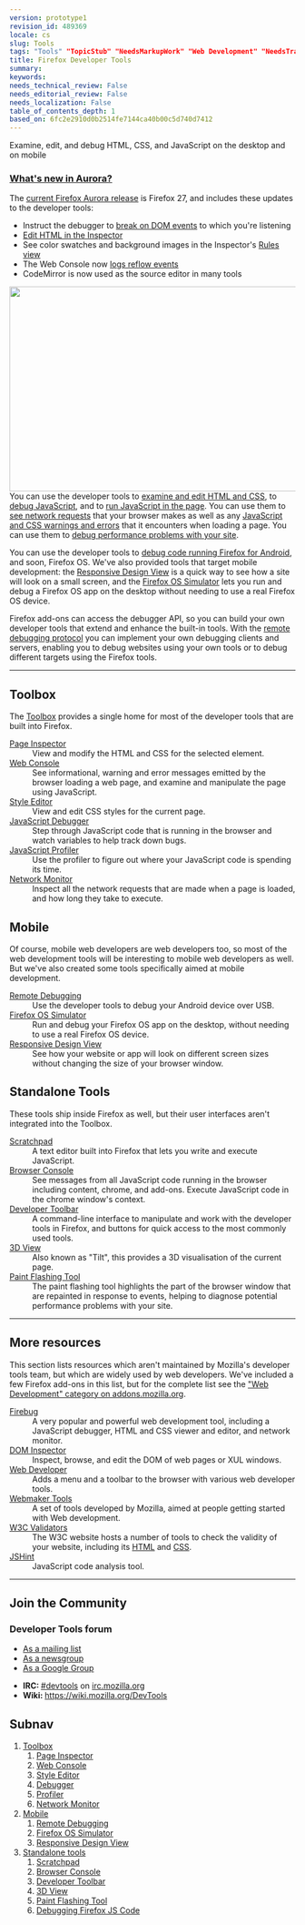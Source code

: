```yaml
---
version: prototype1
revision_id: 489369
locale: cs
slug: Tools
tags: "Tools" "TopicStub" "NeedsMarkupWork" "Web Development" "NeedsTranslation" "Developing Mozilla" "Web Development:Tools" "NeedsTechnicalReview"
title: Firefox Developer Tools
summary: 
keywords: 
needs_technical_review: False
needs_editorial_review: False
needs_localization: False
table_of_contents_depth: 1
based_on: 6fc2e2910d0b2514fe7144ca40b00c5d740d7412
---
```

<div class="summary">
 Examine, edit, and debug HTML, CSS, and JavaScript on the desktop and on mobile</div>
<div class="column-container zone-callout">
 <h3 id="What's_new_in_Aurora.3F"><a href="https://hacks.mozilla.org/2013/11/firefox-developer-tools-episode-27-edit-as-html-codemirror-more/" title="Aurora Hacks post">What's new in Aurora?</a></h3>
 The <a href="http://www.mozilla.org/en-US/firefox/aurora/" title="http://www.mozilla.org/en-US/firefox/aurora/">current Firefox Aurora release</a> is Firefox 27, and includes these updates to the developer tools:
 <ul>
  <li>Instruct the debugger to <a href="/en-US/docs/Tools/Debugger#Break_on_a_DOM_event">break on DOM events</a> to which you're listening</li>
  <li><a href="/en-US/docs/Tools/Page_Inspector#Editing_HTML">Edit HTML in the Inspector</a></li>
  <li>See color swatches and background images in the Inspector's <a href="/en-US/docs/Tools/Page_Inspector#Rules_view">Rules view</a></li>
  <li>The Web Console now <a href="/en-US/docs/Tools/Web_Console#Reflow_events">logs reflow events</a></li>
  <li>CodeMirror is now used as the source editor in many tools</li>
 </ul>
</div>
<div class="column-container">
 <p><img alt="" src="https://mdn.mozillademos.org/files/6111/debugger-800.png" style="width: 800px; height: 360px; display: block; margin-left: auto; margin-right: auto;" />You can use the developer tools to <a href="/en-US/docs/Tools/Page_Inspector" title="/en-US/docs/Tools/Page_Inspector">examine and edit HTML and CSS</a>, to <a href="/en-US/docs/Tools/Debugger" title="/en-US/docs/Tools/Debugger">debug JavaScript</a>, and to <a href="/en-US/docs/Tools/Web_Console#The_command_line_interpreter" title="/en-US/docs/Tools/Web_Console#The_command_line_interpreter">run JavaScript in the page</a>. You can use them to <a href="/en-US/docs/Tools/Network_Monitor" title="/en-US/docs/Tools/Network_Monitor">see network requests</a> that your browser makes as well as any <a href="/en-US/docs/Tools/Web_Console" title="/en-US/docs/Tools/Web_Console">JavaScript and CSS warnings and errors</a> that it encounters when loading a page. You can use them to <a href="/en-US/docs/Tools/Profiler" title="/en-US/docs/Tools/Profiler">debug performance problems with your site</a>.</p>
 <p>You can use the developer tools to <a href="/en-US/docs/Tools/Remote_Debugging" title="/en-US/docs/Tools/Remote_Debugging">debug code running Firefox for Android</a>, and soon, Firefox OS. We've also provided tools that target mobile development: the <a href="/en-US/docs/Tools/Responsive_Design_View" title="/en-US/docs/Tools/Responsive_Design_View">Responsive Design View</a> is a quick way to see how a site will look on a small screen, and the <a href="/en-US/docs/Tools/Firefox_OS_Simulator" title="/en-US/docs/https://developer.mozilla.org/en-US/docs/Tools/Firefox_OS_Simulator">Firefox OS Simulator</a> lets you run and debug a Firefox OS app on the desktop without needing to use a real Firefox OS device.</p>
 <p>Firefox add-ons can access the debugger API, so you can build your own developer tools that extend and enhance the built-in tools. With the <a href="https://wiki.mozilla.org/Remote_Debugging_Protocol" title="https://wiki.mozilla.org/Remote_Debugging_Protocol">remote debugging protocol</a> you can implement your own debugging clients and servers, enabling you to debug websites using your own tools or to debug different targets using the Firefox tools.</p>
</div>
<hr />
<div class="column-container">
 <div class="column-third">
  <h2 id="Tools" name="Tools">Toolbox</h2>
  <p>The <a href="/en-US/docs/Tools/Toolbox" title="/en-US/docs/Tools/Toolbox">Toolbox</a> provides a single home for most of the developer tools that are built into Firefox.</p>
  <dl>
   <dt>
    <a href="/en-US/docs/Tools/Page_Inspector" title="Tools/Page_Inspector">Page Inspector</a></dt>
   <dd>
    View and modify the HTML and CSS for the selected element.</dd>
   <dt>
    <a href="/en-US/docs/Tools/Web_Console" title="Tools/Web_Console">Web Console </a></dt>
   <dd>
    See informational, warning and error messages emitted by the browser loading a web page, and examine and manipulate the page using JavaScript.</dd>
   <dt>
    <a href="/en-US/docs/Tools/Style_Editor" title="Tools/Style_Editor">Style Editor</a></dt>
   <dd>
    View and edit CSS styles for the current page.</dd>
   <dt>
    <a href="/en-US/docs/Tools/Debugger" title="Tools/Debugger">JavaScript Debugger</a></dt>
   <dd>
    Step through JavaScript code that is running in the browser and watch variables to help track down bugs.</dd>
   <dt>
    <a href="/en-US/docs/Tools/Profiler" title="Tools/Profiler">JavaScript Profiler</a></dt>
   <dd>
    Use the profiler to figure out where your JavaScript code is spending its time.</dd>
   <dt>
    <a href="/en-US/docs/Tools/Network_Monitor" title="Tools/Network_Monitor">Network Monitor</a></dt>
   <dd>
    Inspect all the network requests that are made when a page is loaded, and how long they take to execute.</dd>
  </dl>
 </div>
 <div class="column-third">
  <h2 id="Mobile">Mobile</h2>
  <p>Of course, mobile web developers are web developers too, so most of the web development tools will be interesting to mobile web developers as well. But we've also created some tools specifically aimed at mobile development.</p>
  <dl>
   <dt>
    <a href="/en-US/docs/Tools/Remote_Debugging" title="Tools/Remote_Debugging">Remote Debugging</a></dt>
   <dd>
    Use the developer tools to debug your Android device over USB.</dd>
   <dt>
    <a href="/en-US/docs/Tools/Firefox_OS_Simulator" title="Tools/Firefox_OS_Simulator">Firefox OS Simulator</a></dt>
   <dd>
    Run and debug your Firefox OS app on the desktop, without needing to use a real Firefox OS device.</dd>
   <dt>
    <a href="/en-us/docs/Tools/Responsive_Design_View" title="/en-us/docs/Tools/Responsive_Design_View">Responsive Design View</a></dt>
   <dd>
    See how your website or app will look on different screen sizes without changing the size of your browser window.</dd>
  </dl>
 </div>
 <div class="column-third">
  <h2 id="Standalone_Tools">Standalone Tools</h2>
  <p>These tools ship inside Firefox as well, but their user interfaces aren't integrated into the Toolbox.</p>
  <dl>
   <dt>
    <a href="/en-US/docs/Tools/Scratchpad" title="Tools/Scratchpad">Scratchpad</a></dt>
   <dd>
    A text editor built into Firefox that lets you write and execute JavaScript.</dd>
   <dt>
    <a href="/en-us/docs/Tools/Browser_Console" title="/en-us/docs/Tools/Responsive_Design_View">Browser Console</a></dt>
   <dd>
    See messages from all JavaScript code running in the browser including content, chrome, and add-ons. Execute JavaScript code in the chrome window's context.</dd>
   <dt>
    <a href="https://developer.mozilla.org/en-US/docs/Tools/GCLI" title="en/Tools/GCLI">Developer Toolbar</a></dt>
   <dd>
    A command-line interface to manipulate and work with the developer tools in Firefox, and buttons for quick access to the most commonly used tools.</dd>
   <dt>
    <a href="/en-US/docs/Tools/3D_View" title="Tools/3D_View">3D View</a></dt>
   <dd>
    Also known as "Tilt", this provides a 3D visualisation of the current page.</dd>
   <dt>
    <a href="/en-US/docs/Tools/Paint_Flashing_Tool" title="Tools/Paint_Flashing_Tool">Paint Flashing Tool</a></dt>
   <dd>
    The paint flashing tool highlights the part of the browser window that are repainted in response to events, helping to diagnose potential performance problems with your site.</dd>
  </dl>
 </div>
</div>
<hr />
<h2 id="More_resources">More resources</h2>
<p>This section lists resources which aren't maintained by Mozilla's developer tools team, but which are widely used by web developers. We've included a few Firefox add-ons in this list, but for the complete list see the <a href="https://addons.mozilla.org/en-US/firefox/extensions/web-development/" title="https://addons.mozilla.org/en-US/firefox/extensions/web-development/">"Web Development" category on addons.mozilla.org</a>.</p>
<dl>
 <dt>
  <a href="https://www.getfirebug.com/" title="Firebug">Firebug</a></dt>
 <dd>
  A very popular and powerful web development tool, including a JavaScript debugger, HTML and CSS viewer and editor, and network monitor.</dd>
 <dt>
  <a href="https://developer.mozilla.org/en-US/docs/DOM_Inspector" title="DOM_Inspector">DOM Inspector</a></dt>
 <dd>
  Inspect, browse, and edit the DOM of web pages or XUL windows.</dd>
 <dt>
  <a href="https://addons.mozilla.org/en-US/firefox/addon/web-developer/" title="Web-Developer">Web Developer</a></dt>
 <dd>
  Adds a menu and a toolbar to the browser with various web developer tools.</dd>
 <dt>
  <a href="https://webmaker.org/en-US/tools/" title="https://webmaker.org/en-US/tools/">Webmaker Tools</a></dt>
 <dd>
  A set of tools developed by Mozilla, aimed at people getting started with Web development.</dd>
 <dt>
  <a href="http://www.w3.org/Status.html" title="W3C">W3C Validators</a></dt>
 <dd>
  The W3C website hosts a number of tools to check the validity of your website, including its <a href="http://validator.w3.org/" title="http://validator.w3.org/">HTML</a> and <a href="http://jigsaw.w3.org/css-validator/" title="http://jigsaw.w3.org/css-validator/">CSS</a>.</dd>
 <dt>
  <a href="http://www.jshint.com/" title="JSHint">JSHint</a></dt>
 <dd>
  JavaScript code analysis tool.</dd>
</dl>
<hr />
<div class="overheadIndicator communitybox">
 <div class="column-container">
  <div class="column-half">
   <h2 id="Join_the_Community">Join the Community</h2>
   <h3 id="Developer_Tools_forum">Developer Tools forum</h3>
   <ul class="communitymailinglist">
    <li><a href="https://lists.mozilla.org/listinfo/dev-developer-tools">As a mailing list</a></li>
    <li><a href="news://news.mozilla.org/mozilla.dev.developer-tools">As a newsgroup</a></li>
    <li><a href="https://groups.google.com/forum/#!forum/mozilla.dev.developer-tools">As a Google Group</a></li>
   </ul>
  </div>
  <div class="column-half">
   <ul class="communitycontact">
    <li><strong>IRC: </strong><a href="http://mibbit.com/?channel=%23devtools&amp;server=irc.mozilla.org">#devtools</a> on <a href="http://irc.mozilla.org/">irc.mozilla.org</a></li>
    <li><strong>Wiki: </strong><a href="https://wiki.mozilla.org/DevTools">https://wiki.mozilla.org/DevTools</a></li>
   </ul>
  </div>
 </div>
</div>
<h2 id="Subnav">Subnav</h2>
<ol>
 <li><a href="/en-US/docs/Tools/Toolbox">Toolbox</a>
  <ol>
   <li><a href="/en-US/docs/Tools/Page_Inspector" title="Tools/Page_Inspector">Page Inspector</a></li>
   <li><a href="/en-US/docs/Tools/Web_Console" title="Web Console">Web Console</a></li>
   <li><a href="/en-US/docs/Tools/Style_Editor" title="Style Editor">Style Editor</a></li>
   <li><a href="/en-US/docs/Tools/Debugger" title="Debugger">Debugger</a></li>
   <li><a href="/en-US/docs/Tools/Profiler" title="Profiler">Profiler</a></li>
   <li><a href="/en-US/docs/Tools/Network_Monitor" title="Network Monitor">Network Monitor</a></li>
  </ol>
 </li>
 <li><a href="#">Mobile</a>
  <ol>
   <li><a href="/en-US/docs/Tools/Remote_Debugging" title="Remote Debugging">Remote Debugging</a></li>
   <li><a href="/en-US/docs/Tools/Firefox_OS_Simulator" title="Firefox OS Simulator">Firefox OS Simulator</a></li>
   <li><a href="/en-US/docs/Tools/Responsive_Design_View" title="Responsive Design View">Responsive Design View</a></li>
  </ol>
 </li>
 <li><a href="#">Standalone tools</a>
  <ol>
   <li><a href="/en-US/docs/Tools/Scratchpad" title="Scratchpad">Scratchpad</a></li>
   <li><a href="/en-US/docs/Tools/Browser_Console" title="Browser Console">Browser Console</a></li>
   <li><a href="/en-US/docs/Tools/GCLI" title="GCLI">Developer Toolbar</a></li>
   <li><a href="/en-US/docs/Tools/3D_View" title="3D View">3D View</a></li>
   <li><a href="/en-US/docs/Tools/Paint_Flashing_Tool" title="Paint Flashing Tool">Paint Flashing Tool</a></li>
   <li><a href="/en-US/docs/Tools/Debugging_Firefox_JS_Code" title="Debugging Firefox JS code">Debugging Firefox JS Code</a></li>
  </ol>
 </li>
</ol>
<p>&nbsp;</p>
<p>&nbsp;</p>

